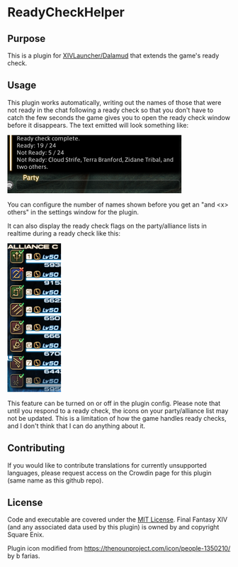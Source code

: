 # ReadyCheckHelper

## Purpose

This is a plugin for [XIVLauncher/Dalamud](https://github.com/goatcorp/FFXIVQuickLauncher) that extends the game's ready check.

## Usage
This plugin works automatically, writing out the names of those that were not ready in the chat following a ready check so that you don't have to catch the few seconds the game gives you to open the ready check window before it disappears.  The text emitted will look something like:

![Screenshot](ReadyCheckHelper/images/image1.png)

You can configure the number of names shown before you get an "and \<x\> others" in the settings window for the plugin.

It can also display the ready check flags on the party/alliance lists in realtime during a ready check like this:

![Screenshot](ReadyCheckHelper/images/image2.png)

This feature can be turned on or off in the plugin config.  Please note that until you respond to a ready check, the icons on your party/alliance list may not be updated.  This is a limitation of how the game handles ready checks, and I don't think that I can do anything about it.

## Contributing
If you would like to contribute translations for currently unsupported languages, please request access on the Crowdin page for this plugin (same name as this github repo).

## License
Code and executable are covered under the [MIT License](LICENSE).  Final Fantasy XIV (and any associated data used by this plugin) is owned by and copyright Square Enix.

Plugin icon modified from https://thenounproject.com/icon/people-1350210/ by b farias.
